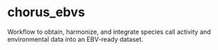 # chorus_ebvs
Workflow to obtain, harmonize, and integrate species call activity and environmental data into an EBV-ready dataset.
